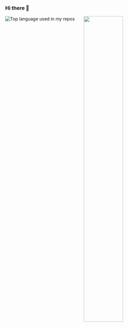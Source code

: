 ### Hi there 👋

<!--
**Li-Shuangzhi/Li-Shuangzhi** is a ✨ _special_ ✨ repository because its `README.md` (this file) appears on your GitHub profile.

Here are some ideas to get you started:

- 🔭 I’m currently working on ...
- 🌱 I’m currently learning ...
- 👯 I’m looking to collaborate on ...
- 🤔 I’m looking for help with ...
- 💬 Ask me about ...
- 📫 How to reach me: ...
- 😄 Pronouns: ...
- ⚡ Fun fact: ...
-->
[<img align="right" width="50%" src="https://github-readme-stats-ouuan.vercel.app/api?username=Li-Shuangzhi&theme=dark&show_icons=true">](https://metrics.lecoq.io/ouuan?template=classic)
 <img width="" src="https://github-readme-stats.vercel.app/api/top-langs/?username=Li-Shuangzhi&layout=compact&hide_title=1&card_width=300" alt="Top language used in my repos" />
